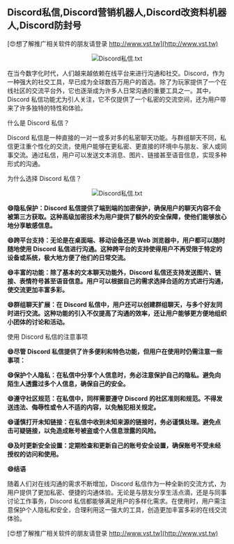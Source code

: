 ## **Discord私信,Discord营销机器人,Discord改资料机器人,Discord防封号**

[😍想了解推广相关软件的朋友请登录 http://www.vst.tw](http://www.vst.tw)

 <center><img src="https://vst.tw/MP4/tuiguang/png/0.png" alt="Discord私信.txt"></center>

在当今数字化时代，人们越来越依赖在线平台来进行沟通和社交。Discord，作为一种强大的社交工具，早已成为全球数百万用户的首选。除了为玩家提供了一个在线社区的交流平台外，它也逐渐成为许多人日常沟通的重要工具之一。其中，Discord 私信功能尤为引人关注，它不仅提供了一个私密的交流空间，还为用户带来了许多独特的特性和体验。

什么是 Discord 私信？

Discord 私信是一种直接的一对一或多对多的私密聊天功能。与群组聊天不同，私信更注重个性化的交流，使用户能够在更私密、更直接的环境中与朋友、家人或同事交流。通过私信，用户可以发送文本消息、图片、链接甚至语音信息，实现多种形式的沟通。

为什么选择 Discord 私信？

 <center><img src="https://vst.tw/MP4/tuiguang/png/0.png" alt="Discord私信.txt"></center>

**😄隐私保护：Discord 私信提供了端到端的加密保护，确保用户的聊天内容不会被第三方获取。这种高级加密技术为用户提供了额外的安全保障，使他们能够放心地分享敏感信息。**

**😄跨平台支持：无论是在桌面端、移动设备还是 Web 浏览器中，用户都可以随时随地使用 Discord 私信进行沟通。这种跨平台的支持使得用户不再受限于特定的设备或系统，极大地方便了他们的日常交流。**

**😄丰富的功能：除了基本的文本聊天功能外，Discord 私信还支持发送图片、链接、表情符号甚至语音信息。用户可以根据自己的需求选择合适的方式进行沟通，使交流更加丰富多彩。**

**😄群组聊天扩展：在 Discord 私信中，用户还可以创建群组聊天，与多个好友同时进行交流。这种功能的引入不仅提高了沟通的效率，还让用户能够更方便地组织小团体的讨论和活动。**

使用 Discord 私信的注意事项

**😄尽管 Discord 私信提供了许多便利和特色功能，但用户在使用时仍需注意一些事项：**

**😄保护个人隐私：在私信中分享个人信息时，务必注意保护自己的隐私。避免向陌生人透露过多个人信息，确保自己的安全。**

**😄遵守社区规范：在私信中，同样需要遵守 Discord 的社区准则和规范。不得发送违法、侮辱性或令人不适的内容，以免触犯相关规定。**

**😄谨慎打开未知链接：在私信中收到未知来源的链接时，务必谨慎处理。避免点击可疑链接，以免造成账号被盗或个人信息泄露的风险。**

**😄及时更新安全设置：定期检查和更新自己的账号安全设置，确保账号不受未经授权的访问和使用。**

**😄结语**

随着人们对在线沟通的需求不断增加，Discord 私信作为一种全新的交流方式，为用户提供了更加私密、便捷的沟通体验。无论是与朋友分享生活点滴，还是与同事讨论工作事务，Discord 私信都能够满足用户的多样化需求。在使用时，用户需注意保护个人隐私和安全，合理利用这一强大的工具，创造更加丰富多彩的在线交流体验。

[😍想了解推广相关软件的朋友请登录 http://www.vst.tw](http://www.vst.tw)



